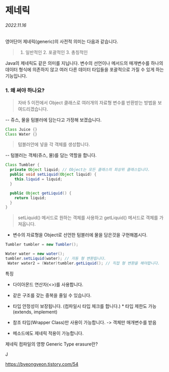 # 제네릭

###### 2022.11.16

영어단어 제네릭(generic)의 사전적 의미는 다음과 같습니다.

> 1. 일반적인 2. 포괄적인 3. 총칭적인

Java의 제네릭도 같은 의미를 지닙니다. 변수의 선언이나 메서드의 매개변수를 하나의 데이터 형식에 의존하지 않고 여러 다른 데이터 타입들을 포괄적으로 가질 수 있게 하는 기능입니다.

### 1. 왜 써야 하나요?

> 자바 5 이전에서 Object 클래스로 여러개의 자료형 변수를 반환받는 방법을 보여드리겠습니다.

-- 쥬스, 물을 텀블러에 담는다고 가정해 보겠습니다.
```java
Class Juice {}
Class Water {}
```
> 텀블러안에 넣을 각 객체를 생성합니다.

-- 텀블러는 객체(쥬스, 물)를 담는 역할을 합니다.
```java
Class Tumbler {
  private Object liquid; // Object는 모든 클래스의 최상위 클래스입니다.
  public void setLiquid(Object liquid) {
    this.liquid = liquid;
  }

  public Object getLiquid() {
    return liquid;
  }
}
```
> setLiquid() 메서드로 원하는 객체를 사용하고 getLiquid() 메서드로 객체를 가져옵니다.
- 변수의 자료형을 Object로 선언한 텀블러에 물을 담은것을 구현해봅시다.
```java
Tumbler tumbler = new Tumbler();

Water water = new water();
tumbler.setLiquid(water); // 자동 형 변환됩니다.
 Water water2 = (Water)tumbler.getLiquid(); // 직접 형 변환을 해야합니다.
```




특징

- 다이아몬드 연산자(<>)를 사용합니다.

- 같은 구조를 갖는 중복을 줄일 수 있습니다.

- 타입 안정성이 보장됩니다. (컴파일시 타입 체크를 합니다.) * 타입 제한도 가능(extends, implement)

- 참조 타입(Wrapper Class)만 사용이 가능합니다. -> 객체만 매개변수를 받음

- 메소드에도 제네릭 적용이 가능합니다.

제네릭 컴파일의 영향
Generic Type erasure란?

J

https://byeongyeon.tistory.com/54
